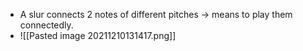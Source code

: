 - A slur connects 2 notes of different pitches -> means to play them connectedly.
- ![[Pasted image 20211210131417.png]]